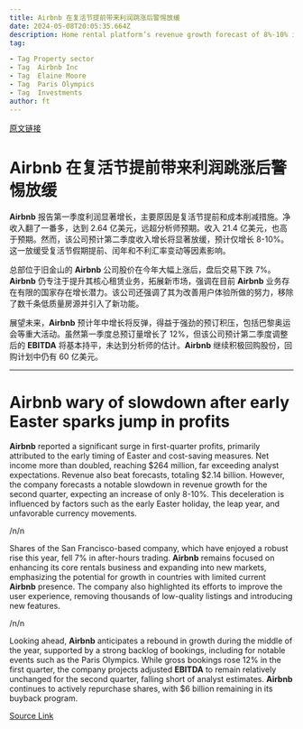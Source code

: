 ```yaml
---
title: Airbnb 在复活节提前带来利润跳涨后警惕放缓
date: 2024-05-08T20:05:35.664Z
description: Home rental platform’s revenue growth forecast of 8%-10% in the second quarter is below recent trend
tag: 

- Tag Property sector
- Tag  Airbnb Inc
- Tag  Elaine Moore
- Tag  Paris Olympics
- Tag  Investments
author: ft
---
```


[原文链接](https://ft.com/content/43dc1c3a-128a-4b79-8ae4-28c7cd787824)

# **Airbnb** 在复活节提前带来利润跳涨后警惕放缓 

**Airbnb** 报告第一季度利润显著增长，主要原因是复活节提前和成本削减措施。净收入翻了一番多，达到 2.64 亿美元，远超分析师预期。收入 21.4 亿美元，也高于预期。然而，该公司预计第二季度收入增长将显著放缓，预计仅增长 8-10%。这一放缓受复活节假期提前、闰年和不利汇率变动等因素影响。 

总部位于旧金山的 **Airbnb** 公司股价在今年大幅上涨后，盘后交易下跌 7%。**Airbnb** 仍专注于提升其核心租赁业务，拓展新市场，强调在目前 **Airbnb** 业务存在有限的国家存在增长潜力。该公司还强调了其为改善用户体验所做的努力，移除了数千条低质量房源并引入了新功能。 

展望未来，**Airbnb** 预计年中增长将反弹，得益于强劲的预订积压，包括巴黎奥运会等重大活动。虽然第一季度总预订量增长了 12%，但该公司预计第二季度调整后的 **EBITDA** 将基本持平，未达到分析师的估计。**Airbnb** 继续积极回购股份，回购计划中仍有 60 亿美元。

---

# Airbnb wary of slowdown after early Easter sparks jump in profits 

**Airbnb** reported a significant surge in first-quarter profits, primarily attributed to the early timing of Easter and cost-saving measures. Net income more than doubled, reaching $264 million, far exceeding analyst expectations. Revenue also beat forecasts, totaling $2.14 billion. However, the company forecasts a notable slowdown in revenue growth for the second quarter, expecting an increase of only 8-10%. This deceleration is influenced by factors such as the early Easter holiday, the leap year, and unfavorable currency movements. 

/n/n

Shares of the San Francisco-based company, which have enjoyed a robust rise this year, fell 7% in after-hours trading. **Airbnb** remains focused on enhancing its core rentals business and expanding into new markets, emphasizing the potential for growth in countries with limited current **Airbnb** presence. The company also highlighted its efforts to improve the user experience, removing thousands of low-quality listings and introducing new features. 

/n/n

Looking ahead, **Airbnb** anticipates a rebound in growth during the middle of the year, supported by a strong backlog of bookings, including for notable events such as the Paris Olympics. While gross bookings rose 12% in the first quarter, the company projects adjusted **EBITDA** to remain relatively unchanged for the second quarter, falling short of analyst estimates. **Airbnb** continues to actively repurchase shares, with $6 billion remaining in its buyback program.

[Source Link](https://ft.com/content/43dc1c3a-128a-4b79-8ae4-28c7cd787824)

